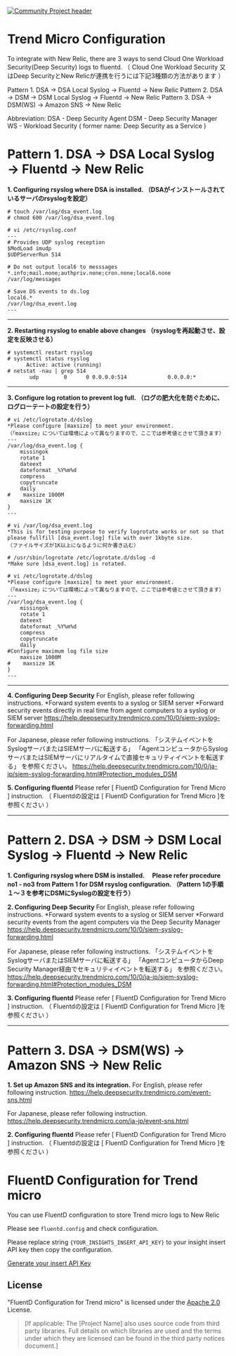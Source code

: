 [![Community Project header](https://github.com/newrelic/open-source-office/raw/master/examples/categories/images/Experimental.png)](https://github.com/newrelic/open-source-office/blob/master/examples/categories/index.md#experimental)

# Trend Micro Configuration

To integrate with New Relic, there are 3 ways to send Cloud One Workload Security(Deep Security) logs to fluentd.
（ Cloud One Workload Security 又はDeep SecurityとNew Relicが連携を行うには下記3種類の方法があります ）

 Pattern 1. DSA → DSA Local Syslog → Fluentd → New Relic
 Pattern 2. DSA → DSM → DSM Local Syslog → Fluentd → New Relic
 Pattern 3. DSA → DSM(WS) → Amazon SNS → New Relic

Abbreviation:
DSA - Deep Security Agent
DSM - Deep Security Manager 
WS - Workload Security ( former name: Deep Security as a Service )

#  Pattern 1. DSA → DSA Local Syslog → Fluentd → New Relic

 **1. Configuring rsyslog where DSA is installed.
（DSAがインストールされているサーバのrsyslogを設定）**
```
# touch /var/log/dsa_event.log
# chmod 600 /var/log/dsa_event.log
```

```
# vi /etc/rsyslog.conf
---
# Provides UDP syslog reception
$ModLoad imudp
$UDPServerRun 514

# Do not output local6 to messsages
*.info;mail.none;authpriv.none;cron.none;local6.none     /var/log/messages

# Save DS events to ds.log
local6.*                                                /var/log/dsa_event.log
---
```
------

 **2. Restarting rsyslog to enable above changes
 （rsyslogを再起動させ、設定を反映させる）**
```
# systemctl restart rsyslog
# systemctl status rsyslog
      Active: active (running) 
# netstat -nau | grep 514
	   udp        0      0 0.0.0.0:514             0.0.0.0:*   
```   
---
**3. Configure log rotation to prevent log full.
（ログの肥大化を防ぐために、ログローテートの設定を行う）** 
```
# vi /etc/logrotate.d/dslog
*Please configure [maxsize] to meet your environment.
（「maxsize」については環境によって異なりますので、ここでは参考値とさせて頂きます）
---
/var/log/dsa_event.log {
    missingok
    rotate 1
    dateext
    dateformat _%Y%m%d
    compress
    copytruncate
    daily
#    maxsize 1000M
    maxsize 1K
}
---
```
```
# vi /var/log/dsa_event.log
*This is for testing purpose to verify logrotate works or not so that please fullfill [dsa_event.log] file with over 1kbyte size.
（ファイルサイズが1K以上になるように何か書き込む）

# /usr/sbin/logrotate /etc/logrotate.d/dslog -d
*Make sure [dsa_event.log] is rotated.
```
```
# vi /etc/logrotate.d/dslog
*Please configure [maxsize] to meet your environment.
（「maxsize」については環境によって異なりますので、ここでは参考値とさせて頂きます）
---
/var/log/dsa_event.log {
    missingok
    rotate 1
    dateext
    dateformat _%Y%m%d
    compress
    copytruncate
    daily
#Configure maximum log file size
    maxsize 1000M
#    maxsize 1K
}
---
```
---

 **4. Configuring Deep Security**
For English, please refer following instructions.
*Forward system events to a syslog or SIEM server
*Forward security events directly in real time from agent computers to a syslog or SIEM server
https://help.deepsecurity.trendmicro.com/10/0/siem-syslog-forwarding.html

For Japanese, please refer following instructions.
「システムイベントをSyslogサーバまたはSIEMサーバに転送する」
「AgentコンピュータからSyslogサーバまたはSIEMサーバにリアルタイムで直接セキュリティイベントを転送する」
を参照ください。
https://help.deepsecurity.trendmicro.com/10/0/ja-jp/siem-syslog-forwarding.html#Protection_modules_DSM

 **5. Configuring fluentd**
Please refer [ FluentD Configuration for Trend Micro ] instruction.
（ Fluentdの設定は [ FluentD Configuration for Trend Micro ]を参照ください ）

---
#  Pattern 2. DSA → DSM → DSM Local Syslog → Fluentd → New Relic

 **1. Configuring rsyslog where DSM is installed.
　Please refer procedure no1 - no3 from Pattern 1 for DSM rsyslog configuration.
（Pattern 1の手順１～３を参考にDSMにSyslogの設定を行う）**

 **2. Configuring Deep Security**
For English, please refer following instructions.
*Forward system events to a syslog or SIEM server
*Forward security events from the agent computers via the Deep Security Manager
https://help.deepsecurity.trendmicro.com/10/0/siem-syslog-forwarding.html

For Japanese, please refer following instructions.
「システムイベントをSyslogサーバまたはSIEMサーバに転送する」
「AgentコンピュータからDeep Security Manager経由でセキュリティイベントを転送する」
を参照ください。
https://help.deepsecurity.trendmicro.com/10/0/ja-jp/siem-syslog-forwarding.html#Protection_modules_DSM

 **3. Configuring fluentd**
Please refer [ FluentD Configuration for Trend Micro ] instruction.
（ Fluentdの設定は [ FluentD Configuration for Trend Micro ]を参照ください ）


---
#  Pattern 3. DSA → DSM(WS) → Amazon SNS → New Relic

 **1. Set up Amazon SNS and its integration.**
For English, please refer following instruction.
https://help.deepsecurity.trendmicro.com/event-sns.html

For Japanese,  please refer following instruction.
https://help.deepsecurity.trendmicro.com/ja-jp/event-sns.html

 **2. Configuring fluentd**
Please refer [ FluentD Configuration for Trend Micro ] instruction.
（ Fluentdの設定は [ FluentD Configuration for Trend Micro ]を参照ください ）

# FluentD Configuration for Trend micro
You can use FluentD configuration to store Trend micro logs to New Relic

Please see `fluentd.config` and check configuration.

Please replace string `{YOUR_INSIGHTS_INSERT_API_KEY}` to your insight insert API key then copy the configuration.

[Generate your insert API Key](https://docs.newrelic.com/docs/apis/get-started/intro-apis/types-new-relic-api-keys#event-insert-key)

## License
"FluentD Configuration for Trend micro" is licensed under the [Apache 2.0](http://apache.org/licenses/LICENSE-2.0.txt) License.
>[If applicable: The [Project Name] also uses source code from third party libraries. Full details on which libraries are used and the terms under which they are licensed can be found in the third party notices document.]
